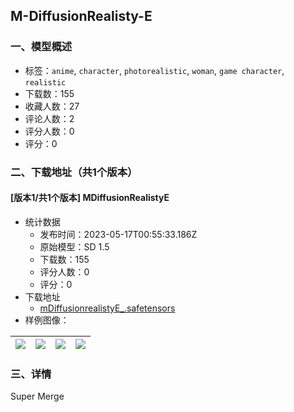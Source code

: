 ## M-DiffusionRealisty-E
### 一、模型概述

- 标签：`anime`, `character`, `photorealistic`, `woman`, `game character`, `realistic`
- 下载数：155
- 收藏人数：27
- 评论人数：2
- 评分人数：0
- 评分：0

### 二、下载地址（共1个版本）

#### [版本1/共1个版本] MDiffusionRealistyE

- 统计数据
  - 发布时间：2023-05-17T00:55:33.186Z
  - 原始模型：SD 1.5
  - 下载数：155
  - 评分人数：0
  - 评分：0
- 下载地址
  - [mDiffusionrealistyE_.safetensors](https://civitai.com/api/download/models/72779)
- 样例图像：

| <img src="https://image.civitai.com/xG1nkqKTMzGDvpLrqFT7WA/860a17f5-225f-46e0-8367-4e849e83c94a/width=450/812464.jpeg" /> | <img src="https://image.civitai.com/xG1nkqKTMzGDvpLrqFT7WA/1d12cf3b-0587-461c-a61a-47f5e5a4f77c/width=450/812465.jpeg" /> | <img src="https://image.civitai.com/xG1nkqKTMzGDvpLrqFT7WA/f9c1eb4d-b602-43ba-aa97-973a68c9ca08/width=450/812467.jpeg" /> | <img src="https://image.civitai.com/xG1nkqKTMzGDvpLrqFT7WA/502d5338-f21a-4f0a-b6d5-8ab25e7eafc9/width=450/812468.jpeg" /> |
| ---- | ---- | ---- | ---- |


### 三、详情
<p>Super Merge </p><p></p>